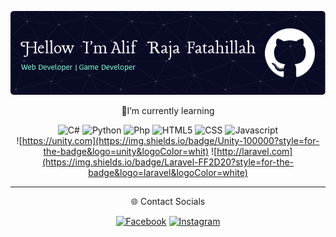 ![](img/github-header-image.png)

<!--
**Myuziroun/Myuziroun** is a ✨ _special_ ✨ repository because its `README.md` (this file) appears on your GitHub profile.

Here are some ideas to get you started:

- 🔭 I’m currently working on ...
- 🌱 I’m currently learning ...
- 👯 I’m looking to collaborate on ...
- 🤔 I’m looking for help with ...
- 💬 Ask me about ...
- 📫 How to reach me: ...
- 😄 Pronouns: ...
- ⚡ Fun fact: ...
-->

<div align = "center">

📕I’m currently learning
<br>

![C#](https://img.shields.io/badge/C%23-239120?style=for-the-badge&logo=csharp&logoColor=whit) ![Python](https://img.shields.io/badge/Python-FFD43B?style=for-the-badge&logo=python&logoColor=blue) ![Php](https://img.shields.io/badge/PHP-777BB4?style=for-the-badge&logo=php&logoColor=white) ![HTML5](https://img.shields.io/badge/HTML5-E34F26?style=for-the-badge&logo=html5&logoColor=white) ![CSS](https://img.shields.io/badge/CSS3-1572B6?style=for-the-badge&logo=css3&logoColor=white) ![Javascript](https://img.shields.io/badge/JavaScript-323330?style=for-the-badge&logo=javascript&logoColor=F7DF1E) <br>
![https://unity.com](https://img.shields.io/badge/Unity-100000?style=for-the-badge&logo=unity&logoColor=whit) ![http://laravel.com](https://img.shields.io/badge/Laravel-FF2D20?style=for-the-badge&logo=laravel&logoColor=white)<br>

---

🌐 Contact Socials
<br>

[![Facebook](https://img.shields.io/badge/Facebook-%231877F2.svg?logo=Facebook&logoColor=white)](https://www.facebook.com/tritaznt21/)
[![Instagram](https://img.shields.io/badge/Instagram-E4405F?style=for-the-badge&logo=instagram&logoColor=white)](https://www.instagram.com/alif.rajaf/)


</div>
<!-- Proudly created with GPRM ( https://gprm.itsvg.in ) -->
